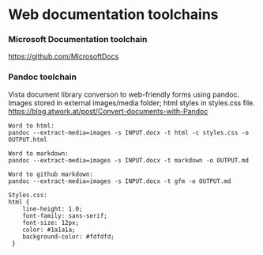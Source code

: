 # Web documentation toolchains


### Microsoft Documentation toolchain
https://github.com/MicrosoftDocs


### Pandoc toolchain
Vista document library converson to web-friendly forms using pandoc.  
Images stored in external images/media folder; html styles in styles.css file.  
https://blog.atwork.at/post/Convert-documents-with-Pandoc

```text
Word to html:
pandoc --extract-media=images -s INPUT.docx -t html -c styles.css -o OUTPUT.html

Word to markdown:
pandoc --extract-media=images -s INPUT.docx -t markdown -o OUTPUT.md

Word to github markdown:
pandoc --extract-media=images -s INPUT.docx -t gfm -o OUTPUT.md

Styles.css:
html {
    line-height: 1.0;
    font-family: sans-serif;
    font-size: 12px;
    color: #1a1a1a;
    background-color: #fdfdfd;
 }
```

